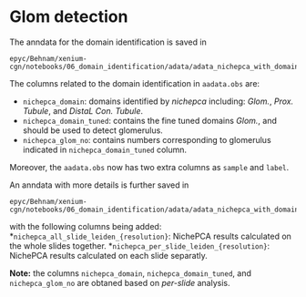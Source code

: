 # Glom detection

The anndata for the domain identification is saved in
```
epyc/Behnam/xenium-cgn/notebooks/06_domain_identification/adata/adata_nichepca_with_domain_tuned_v1.h5ad
```
The columns related to the domain identification in ```aadata.obs``` are:

* ```nichepca_domain```: domains identified by *nichepca* including: *Glom.*, *Prox. Tubule*, and *DistaL Con. Tubule*.
* ```nichepca_domain_tuned```: contains the fine tuned domains *Glom.*, and should be used to detect glomerulus.
* ```nichepca_glom_no```: contains numbers corresponding to glomerulus indicated in ```nichepca_domain_tuned``` column.

Moreover, the ```aadata.obs``` now has two extra columns as ```sample``` and ```label```.

An anndata with more details is further saved in
```
epyc/Behnam/xenium-cgn/notebooks/06_domain_identification/adata/adata_nichepca_with_domain_tuned_v2.h5ad
```
with the following columns being added:
*```nichepca_all_slide_leiden_{resolution}```: NichePCA results calculated on the whole slides together.
*```nichepca_per_slide_leiden_{resolution}```: NichePCA results calculated on each slide separatly.

**Note:** the columns ```nichepca_domain```, ```nichepca_domain_tuned```, and ```nichepca_glom_no``` are obtaned based on *per-slide* analysis.

